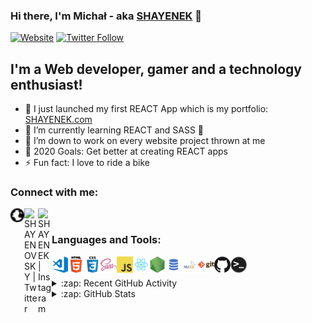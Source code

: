 ### Hi there, I'm Michał - aka [SHAYENEK][website] 👋

[![Website](https://img.shields.io/website?label=shayenek.com&style=for-the-badge&url=https%3A%2F%2Fshayenek.com)](https://shayenek.com)
[![Twitter Follow](https://img.shields.io/twitter/follow/SHAYENOVSKY?color=1DA1F2&logo=twitter&style=for-the-badge)](https://twitter.com/intent/follow?original_referer=https%3A%2F%2Fgithub.com%2FSHAYENOVSKY&screen_name=SHAYENOVSKY)

## I'm a Web developer, gamer and a technology enthusiast!

- 🔭 I just launched my first REACT App which is my portfolio: [SHAYENEK.com][website]
- 🌱 I’m currently learning REACT and SASS 🤣
- 💪 I’m down to work on every website project thrown at me
- 🥅 2020 Goals: Get better at creating REACT apps 
- ⚡ Fun fact: I love to ride a bike


### Connect with me:

[<img align="left" alt="SHAYENEK.com" width="22px" src="https://raw.githubusercontent.com/iconic/open-iconic/master/svg/globe.svg" />][website]
[<img align="left" alt="SHAYENOVSKY | Twitter" width="22px" src="https://cdn.jsdelivr.net/npm/simple-icons@v3/icons/twitter.svg" />][twitter]
[<img align="left" alt="SHAYENEK | Instagram" width="22px" src="https://cdn.jsdelivr.net/npm/simple-icons@v3/icons/instagram.svg" />][instagram]

<br />

### Languages and Tools:

[<img align="left" alt="Visual Studio Code" width="26px" src="https://raw.githubusercontent.com/github/explore/80688e429a7d4ef2fca1e82350fe8e3517d3494d/topics/visual-studio-code/visual-studio-code.png" />][website]
[<img align="left" alt="HTML5" width="26px" src="https://raw.githubusercontent.com/github/explore/80688e429a7d4ef2fca1e82350fe8e3517d3494d/topics/html/html.png" />][website]
[<img align="left" alt="CSS3" width="26px" src="https://raw.githubusercontent.com/github/explore/80688e429a7d4ef2fca1e82350fe8e3517d3494d/topics/css/css.png" />][website]
[<img align="left" alt="Sass" width="26px" src="https://raw.githubusercontent.com/github/explore/80688e429a7d4ef2fca1e82350fe8e3517d3494d/topics/sass/sass.png" />][website]
[<img align="left" alt="JavaScript" width="26px" src="https://raw.githubusercontent.com/github/explore/80688e429a7d4ef2fca1e82350fe8e3517d3494d/topics/javascript/javascript.png" />][website]
[<img align="left" alt="React" width="26px" src="https://raw.githubusercontent.com/github/explore/80688e429a7d4ef2fca1e82350fe8e3517d3494d/topics/react/react.png" />][website]
[<img align="left" alt="Node.js" width="26px" src="https://raw.githubusercontent.com/github/explore/80688e429a7d4ef2fca1e82350fe8e3517d3494d/topics/nodejs/nodejs.png" />][website]
[<img align="left" alt="SQL" width="26px" src="https://raw.githubusercontent.com/github/explore/80688e429a7d4ef2fca1e82350fe8e3517d3494d/topics/sql/sql.png" />][website]
[<img align="left" alt="MySQL" width="26px" src="https://raw.githubusercontent.com/github/explore/80688e429a7d4ef2fca1e82350fe8e3517d3494d/topics/mysql/mysql.png" />][website]
[<img align="left" alt="Git" width="26px" src="https://raw.githubusercontent.com/github/explore/80688e429a7d4ef2fca1e82350fe8e3517d3494d/topics/git/git.png" />][website]
[<img align="left" alt="GitHub" width="26px" src="https://raw.githubusercontent.com/github/explore/78df643247d429f6cc873026c0622819ad797942/topics/github/github.png" />][website]
[<img align="left" alt="Terminal" width="26px" src="https://raw.githubusercontent.com/github/explore/80688e429a7d4ef2fca1e82350fe8e3517d3494d/topics/terminal/terminal.png" />][website]

<br />
<br />


<details>
  <summary>:zap: Recent GitHub Activity</summary>
  
<!--START_SECTION:activity-->
1. 💪 Opened PR [#259](https://github.com/florinpop17/app-ideas/pull/259) in [florinpop17/app-ideas](https://github.com/florinpop17/app-ideas)
2. 🎉 Merged PR [#13](https://github.com/SHAYENEK/SHAYENEK/pull/13) in [SHAYENEK/SHAYENEK](https://github.com/SHAYENEK/SHAYENEK)
3. 💪 Opened PR [#13](https://github.com/SHAYENEK/SHAYENEK/pull/13) in [SHAYENEK/SHAYENEK](https://github.com/SHAYENEK/SHAYENEK)
4. 🎉 Merged PR [#12](https://github.com/SHAYENEK/SHAYENEK/pull/12) in [SHAYENEK/SHAYENEK](https://github.com/SHAYENEK/SHAYENEK)
5. 💪 Opened PR [#12](https://github.com/SHAYENEK/SHAYENEK/pull/12) in [SHAYENEK/SHAYENEK](https://github.com/SHAYENEK/SHAYENEK)
<!--END_SECTION:activity-->

</details>

<details>
  <summary>:zap: GitHub Stats</summary>

  <img align="left" alt="SHAYENEK's GitHub Stats" src="https://github-readme-stats.vercel.app/api?username=shayenek&show_icons=true&hide_border=true" />

</details>

[website]: https://shayenek.com
[twitter]: https://twitter.com/shayenovsky
[instagram]: https://instagram.com/shayenek
